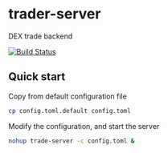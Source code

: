 # trader-server
DEX trade backend

[![Build Status](https://travis-ci.com/coinexchain/trade-server.svg?token=SzpkQ9pqByb4D3AFKW7z&branch=master)](https://travis-ci.com/coinexchain/trade-server)

## Quick start
Copy from default configuration file
```bash
cp config.toml.default config.toml
```
Modify the configuration, and start the server
```bash
nohup trade-server -c config.toml &
```
